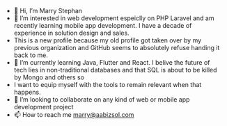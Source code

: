 - 👋 Hi, I’m Marry Stephan
- 👀 I’m interested in web development espeiclly on PHP Laravel and am recently learning mobile app development. I have a decade of experience in solution design and sales.
- This is a new profile because my old profile got taken over by my previous organization and GitHub seems to absolutely refuse handing it back to me.
- 🌱 I’m currently learning Java, Flutter and React. I belive the future of tech lies in non-traditional databases and that SQL is about to be killed by Mongo and others so
- I want to equip myself with the tools to remain relevant when that happens.
- 💞️ I’m looking to collaborate on any kind of web or mobile app development project
- 📫 How to reach me marry@aabizsol.com

<!---
Marry-Aabiz/Marry-Aabiz is a ✨ special ✨ repository because its `README.md` (this file) appears on your GitHub profile.
You can click the Preview link to take a look at your changes.
--->
